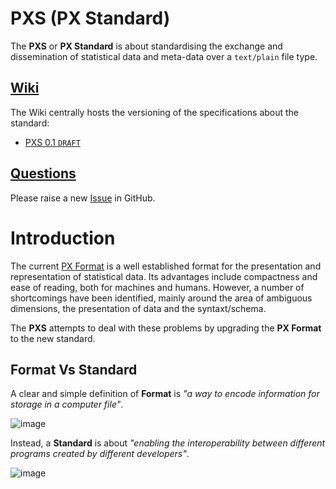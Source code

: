 # PXS (PX Standard)
The **PXS** or **PX Standard** is about standardising the exchange and dissemination of statistical data and meta-data over a `text/plain` file type.


## [Wiki](https://github.com/CSOIreland/PXS-Standard/wiki)
The Wiki centrally hosts the versioning of the specifications about the standard:
* [PXS 0.1 `DRAFT`](https://github.com/CSOIreland/PXS-Standard/wiki/PXS-0.1-(DRAFT))

## [Questions](https://github.com/CSOIreland/PXS-Standard/issues/new/choose)
Please raise a new [Issue](https://github.com/CSOIreland/PXS-Standard/issues/new/choose) in GitHub.

# Introduction
The current [PX Format](https://github.com/CSOIreland/PXS-Standard/files/5095402/px-file_format_specification_2013.pdf) is a well established format for the presentation and representation of statistical data. Its advantages include compactness and ease of reading, both for machines and humans. However, a number of shortcomings have been identified, mainly around the area of ambiguous dimensions, the presentation of data and the syntaxt/schema.

The **PXS** attempts to deal with these problems by upgrading the **PX Format** to the new standard.

## Format Vs Standard

A clear and simple definition of **Format** is _"a way to encode information  for storage in a computer file"_.

![image](https://user-images.githubusercontent.com/53212047/90619066-b014f280-e208-11ea-9138-6a1cb7b6ff5b.png)

Instead, a **Standard** is about _"enabling the interoperability between different programs created by different developers"_.

![image](https://user-images.githubusercontent.com/53212047/90619142-c58a1c80-e208-11ea-863a-cb1253dfe672.png)
